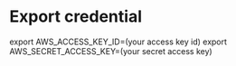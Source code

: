 # Export credential
export AWS_ACCESS_KEY_ID=(your access key id)
export AWS_SECRET_ACCESS_KEY=(your secret access key)